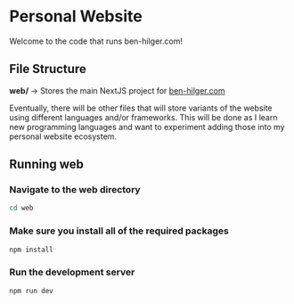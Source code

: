 # Personal Website

Welcome to the code that runs ben-hilger.com!

## File Structure

**web/** -> Stores the main NextJS project for [ben-hilger.com](https://ben-hilger.com)

Eventually, there will be other files that will store variants of the website using different languages and/or frameworks. This will be done as I learn new programming languages and want to experiment adding those into my personal website ecosystem.

## Running web

### Navigate to the web directory

```bash
cd web
```

### Make sure you install all of the required packages

```bash
npm install
```

### Run the development server

```bash
npm run dev
```

